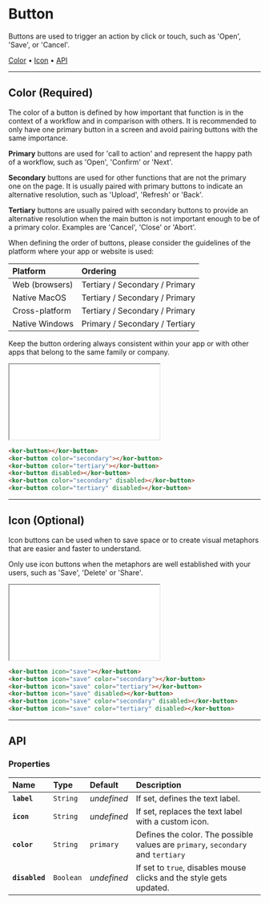 # Button

Buttons are used to trigger an action by click or touch, such as 'Open', 'Save', or 'Cancel'.

[Color](<components/button#color-(required)>) • [Icon](<components/button#icon-(optional)>) • [API](components/button#api)

---

## Color (Required)

The color of a button is defined by how important that function is in the context of a workflow and in comparison with others. It is recommended to only have one primary button in a screen and avoid pairing buttons with the same importance.

**Primary** buttons are used for 'call to action' and represent the happy path of a workflow, such as 'Open', 'Confirm' or 'Next'.

**Secondary** buttons are used for other functions that are not the primary one on the page. It is usually paired with primary buttons to indicate an alternative resolution, such as 'Upload', 'Refresh' or 'Back'.

**Tertiary** buttons are usually paired with secondary buttons to provide an alternative resolution when the main button is not important enough to be of a primary color. Examples are 'Cancel', 'Close' or 'Abort'.

When defining the order of buttons, please consider the guidelines of the platform where your app or website is used:

| Platform       | Ordering                       |
| :------------- | :----------------------------- |
| Web (browsers) | Tertiary / Secondary / Primary |
| Native MacOS   | Tertiary / Secondary / Primary |
| Cross-platform | Tertiary / Secondary / Primary |
| Native Windows | Primary / Secondary / Tertiary |

Keep the button ordering always consistent within your app or with other apps that belong to the same family or company.

<iframe src="./assets/docs/components/button/color.html"></iframe>

```html
<kor-button></kor-button>
<kor-button color="secondary"></kor-button>
<kor-button color="tertiary"></kor-button>
<kor-button disabled></kor-button>
<kor-button color="secondary" disabled></kor-button>
<kor-button color="tertiary" disabled></kor-button>
```

---

## Icon (Optional)

Icon buttons can be used when to save space or to create visual metaphors that are easier and faster to understand.

Only use icon buttons when the metaphors are well established with your users, such as 'Save', 'Delete' or 'Share'.

<iframe src="./assets/docs/components/button/icon.html"></iframe>

```html
<kor-button icon="save"></kor-button>
<kor-button icon="save" color="secondary"></kor-button>
<kor-button icon="save" color="tertiary"></kor-button>
<kor-button icon="save" disabled></kor-button>
<kor-button icon="save" color="secondary" disabled></kor-button>
<kor-button icon="save" color="tertiary" disabled></kor-button>
```

---

## API

### Properties

| Name           | Type      | Default     | Description                                                                      |
| :------------- | :-------- | :---------- | :------------------------------------------------------------------------------- |
| **`label`**    | `String`  | _undefined_ | If set, defines the text label.                                                  |
| **`icon`**     | `String`  | _undefined_ | If set, replaces the text label with a custom icon.                              |
| **`color`**    | `String`  | `primary`   | Defines the color. The possible values are `primary`, `secondary` and `tertiary` |
| **`disabled`** | `Boolean` | _undefined_ | If set to `true`, disables mouse clicks and the style gets updated.              |
